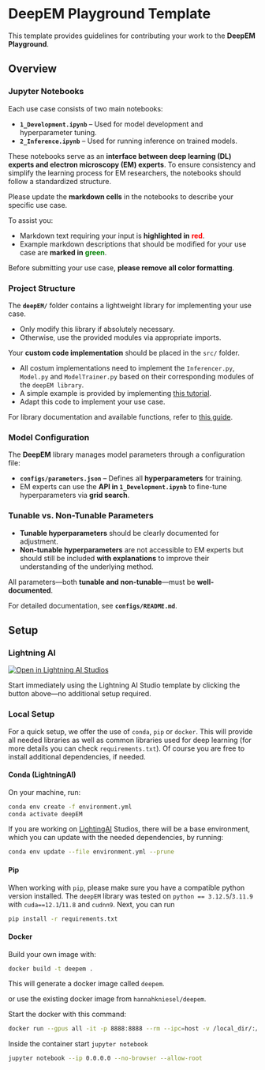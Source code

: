 # DeepEM Playground Template  

This template provides guidelines for contributing your work to the **DeepEM Playground**. 



## Overview

### Jupyter Notebooks  

Each use case consists of two main notebooks:  

- **`1_Development.ipynb`** – Used for model development and hyperparameter tuning.  
- **`2_Inference.ipynb`** – Used for running inference on trained models.  

These notebooks serve as an **interface between deep learning (DL) experts and electron microscopy (EM) experts**. To ensure consistency and simplify the learning process for EM researchers, the notebooks should follow a standardized structure.  

Please update the **markdown cells** in the notebooks to describe your specific use case.  

To assist you:  
- Markdown text requiring your input is **highlighted in** <span style="color:red">**red**</span>.  
- Example markdown descriptions that should be modified for your use case are **marked in** <span style="color:green">**green**</span>.  

Before submitting your use case, **please remove all color formatting**.  

### Project Structure  

The **`deepEM/`** folder contains a lightweight library for implementing your use case.  
- Only modify this library if absolutely necessary.  
- Otherwise, use the provided modules via appropriate imports.  

Your **custom code implementation** should be placed in the `src/` folder.  
- All costum implementations need to implement the `Inferencer.py`, `Model.py` and `ModelTrainer.py` based on their corresponding modules of the `deepEM library`.
- A simple example is provided by implementing [this tutorial](https://pytorch.org/tutorials/beginner/blitz/cifar10_tutorial.html).  
- Adapt this code to implement your use case.  

For library documentation and available functions, refer to [this guide](https://viscom-ulm.github.io/DeepEM/documentation.html).  

### Model Configuration  

The **DeepEM** library manages model parameters through a configuration file:  

- **`configs/parameters.json`** – Defines all **hyperparameters** for training.  
- EM experts can use the **API in `1_Development.ipynb`** to fine-tune hyperparameters via **grid search**.  

### Tunable vs. Non-Tunable Parameters  
- **Tunable hyperparameters** should be clearly documented for adjustment.  
- **Non-tunable hyperparameters** are not accessible to EM experts but should still be included **with explanations** to improve their understanding of the underlying method.  

All parameters—both **tunable and non-tunable**—must be **well-documented**.  

For detailed documentation, see **`configs/README.md`**.  

## Setup

### Lightning AI
<a target="_blank" href="https://lightning.ai/hannah-kniesel/studios/deepem-template">
  <img src="https://pl-bolts-doc-images.s3.us-east-2.amazonaws.com/app-2/studio-badge.svg"
    alt="Open in Lightning AI Studios" />
</a>

Start immediately using the Lightning AI Studio template by clicking the button above—no additional setup required.

### Local Setup 
For a quick setup, we offer the use of `conda`, `pip` or `docker`. This will provide all needed libraries as well as common libraries used for deep learning (for more details you can check `requirements.txt`). Of course you are free to install additional dependencies, if needed.  

#### Conda (LightningAI)
On your machine, run:
```bash
conda env create -f environment.yml
conda activate deepEM
```

If you are working on [LightingAI](https://lightning.ai/) Studios, there will be a base environment, which you can update with the needed dependencies, by running: 
```bash
conda env update --file environment.yml --prune
```

#### Pip
When working with `pip`, please make sure you have a compatible python version installed. The `deepEM` library was tested on `python == 3.12.5`/`3.11.9` with `cuda==12.1`/`11.8` and `cudnn9`.
Next, you can run
```bash
pip install -r requirements.txt
```

#### Docker
Build your own image with: 
```bash 
docker build -t deepem .
```
This will generate a docker image called `deepem`. 

or use the existing docker image from `hannahkniesel/deepem`. 

Start the docker with this command: 
```bash
docker run --gpus all -it -p 8888:8888 --rm --ipc=host -v /local_dir/:/workspace/ --name <container-name> <image-name> bash
```

Inside the container start `jupyter notebook`
```bash
jupyter notebook --ip 0.0.0.0 --no-browser --allow-root
```

